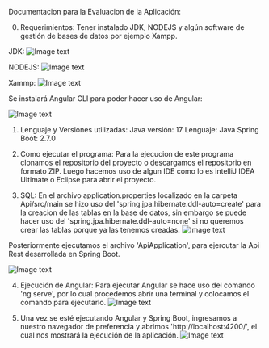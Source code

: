 Documentacion para la Evaluacion de la Aplicación:

0. Requerimientos:
Tener instalado JDK, NODEJS y algún software de gestión de bases de datos por ejemplo Xampp.

JDK:
![Image text](https://github.com/KevVanHawks7/img/blob/main/img0.png)

NODEJS:
![Image text](https://github.com/KevVanHawks7/img/blob/main/img1.png)

Xammp:
![Image text](https://github.com/KevVanHawks7/img/blob/main/img2.png)

Se instalará Angular CLI para poder hacer uso de Angular:

![Image text](https://github.com/KevVanHawks7/img/blob/main/img3.png)


1.	Lenguaje y Versiones utilizadas:
Java versión: 17
Lenguaje: Java
Spring Boot: 2.7.0

2.	Como ejecutar el programa:
Para la ejecucion de este programa clonamos el repositorio del proyecto o descargamos el repositorio en formato ZIP.
Luego hacemos uso de algun IDE como lo es intelliJ IDEA Ultimate o Eclipse para abrir el proyecto.

3.	SQL:
En el archivo application.properties localizado en la carpeta Api/src/main se hizo uso del 'spring.jpa.hibernate.ddl-auto=create' para la creacion de las tablas en la base de datos, sin embargo se puede hacer uso del 'spring.jpa.hibernate.ddl-auto=none' si no queremos crear las tablas porque ya las tenemos creadas.
![Image text](https://github.com/KevVanHawks7/img/blob/main/img4.png)

Posteriormente ejecutamos el archivo 'ApiApplication', para ejercutar la Api Rest desarrollada en Spring Boot.

![Image text](https://github.com/KevVanHawks7/img/blob/main/img5.png)



4.	Ejecución de Angular:
Para ejecutar Angular se hace uso del comando 'ng serve', por lo cual procedemos abrir una terminal y colocamos el comando para ejecutarlo.
![Image text](https://github.com/KevVanHawks7/img/blob/main/img6.png)


5. Una vez se esté ejecutando Angular y Spring Boot, ingresamos a nuestro navegador de preferencia y abrimos 'http://localhost:4200/', el cual nos mostrará la ejecución de la aplicación.
![Image text](https://github.com/KevVanHawks7/img/blob/main/Aplicacion.png)